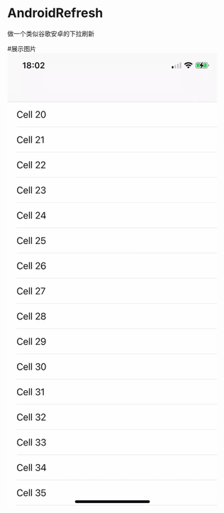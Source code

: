 # AndroidRefresh
做一个类似谷歌安卓的下拉刷新

#展示图片
![img](https://github.com/chinaxxren/AndroidRefresh/blob/main/163178.gif)
